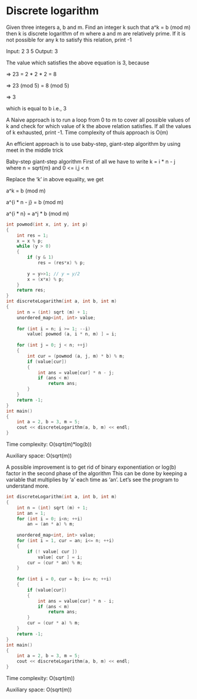 # Discrete logarithm

Given three integers a, b and m. Find an integer k such that
a^k = b (mod m) then k is discrete logarithm of m
where a and m are relatively prime. If it is not possible for any k to satisfy this relation, print -1

Input: 2 3 5
Output: 3


The value which satisfies the above equation
is 3, because 

=> 23 = 2 * 2 * 2 = 8
    
=> 23 (mod 5) = 8 (mod 5) 
    
=> 3
    
which is equal to b i.e., 3

A Naive approach is to run a loop from 0 to m to cover all possible values of k and check for which value of k
the above relation satisfies. If all the values of k exhausted, print -1. Time complexity of thuis approach is O(m)

An efficient approach is to use baby-step, giant-step algorithm by using meet in the middle trick

Baby-step giant-step algorithm 
First of all we have to write k = i * n - j
where n = sqrt{m} and 0 <= i,j < n 

Replace the ‘k’ in above equality, we get

a^k = b (mod m)
    
a^{i * n - j} = b (mod m)
    
a^{i * n} = a^j * b (mod m)

```cpp
int powmod(int x, int y, int p) 
{ 
    int res = 1; 
    x = x % p;  
    while (y > 0) 
    { 
        if (y & 1) 
            res = (res*x) % p; 
      
        y = y>>1; // y = y/2 
        x = (x*x) % p; 
    } 
    return res; 
} 
int discreteLogarithm(int a, int b, int m)
{ 
    int n = (int) sqrt (m) + 1; 
    unordered_map<int, int> value; 
  
    for (int i = n; i >= 1; --i) 
        value[ powmod (a, i * n, m) ] = i; 
  
    for (int j = 0; j < n; ++j) 
    { 
        int cur = (powmod (a, j, m) * b) % m; 
        if (value[cur]) 
        { 
            int ans = value[cur] * n - j; 
            if (ans < m) 
                return ans; 
        } 
    } 
    return -1; 
} 
int main() 
{ 
    int a = 2, b = 3, m = 5; 
    cout << discreteLogarithm(a, b, m) << endl; 
} 
```
Time complexity: O(sqrt(m)*log(b))
    
Auxiliary space: O(sqrt(m))

A possible improvement is to get rid of binary exponentiation or log(b) factor in the second phase of the algorithm
This can be done by keeping a variable that multiplies by ‘a’ each time as ‘an’. Let’s see the program to understand more.

```cpp
int discreteLogarithm(int a, int b, int m)  
{ 
    int n = (int) sqrt (m) + 1; 
    int an = 1; 
    for (int i = 0; i<n; ++i) 
        an = (an * a) % m; 
  
    unordered_map<int, int> value; 
    for (int i = 1, cur = an; i<= n; ++i) 
    { 
        if (! value[ cur ]) 
            value[ cur ] = i; 
        cur = (cur * an) % m; 
    } 
  
    for (int i = 0, cur = b; i<= n; ++i) 
    { 
        if (value[cur]) 
        { 
            int ans = value[cur] * n - i; 
            if (ans < m) 
                return ans; 
        } 
        cur = (cur * a) % m; 
    } 
    return -1; 
} 
int main() 
{ 
    int a = 2, b = 3, m = 5; 
    cout << discreteLogarithm(a, b, m) << endl; 
} 
```
Time complexity: O(sqrt(m))

Auxiliary space: O(sqrt(m))
